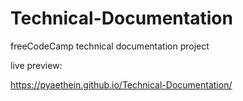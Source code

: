 # Technical-Documentation

freeCodeCamp technical documentation project

live preview:

https://pyaethein.github.io/Technical-Documentation/
